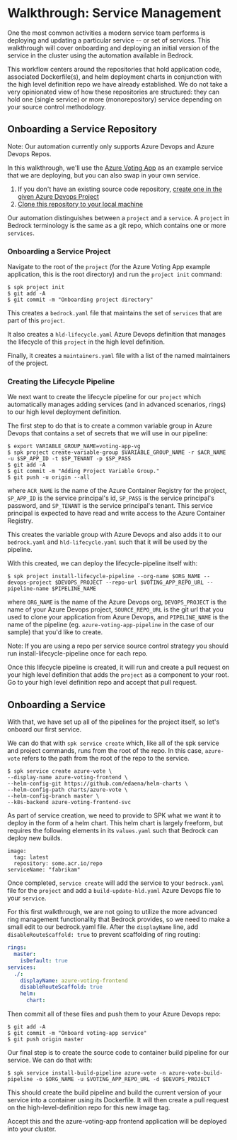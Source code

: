 # Walkthrough: Service Management

One the most common activities a modern service team performs is deploying and updating a particular service -- or set of services. This walkthrough will cover onboarding and deploying an initial version of the service in the cluster using the automation available in Bedrock.

This workflow centers around the repositories that hold application code, associated Dockerfile(s), and helm deployment charts in conjunction with the high level definition repo we have already established. We do not take a very opinionated view of how these repositories are structured: they can hold one (single service) or more (monorepository) service depending on your source control methodology.

## Onboarding a Service Repository

Note: Our automation currently only supports Azure Devops and Azure Devops Repos.

In this walkthrough, we'll use the [Azure Voting App](https://github.com/Azure-Samples/azure-voting-app-redis) as an example service that we are deploying, but you can also swap in your own service.

1. If you don't have an existing source code repository, [create one in the given Azure Devops Project](https://docs.microsoft.com/en-us/azure/devops/repos/git/create-new-repo?view=azure-devops#create-a-repo-using-the-web-portal)
2. [Clone this repository to your local machine](https://docs.microsoft.com/en-us/azure/devops/repos/git/create-new-repo?view=azure-devops#clone-the-repo-to-your-computer)

Our automation distinguishes between a `project` and a `service`. A `project` in Bedrock terminology is the same as a git repo, which contains one or more `services`.

### Onboarding a Service Project

Navigate to the root of the `project` (for the Azure Voting App example application, this is the root directory) and run the `project init` command:

```
$ spk project init
$ git add -A
$ git commit -m "Onboarding project directory"
```

This creates a `bedrock.yaml` file that maintains the set of `services` that are part of this `project`.

It also creates a `hld-lifecycle.yaml` Azure Devops definition that manages the lifecycle of this `project` in the high level definition.

Finally, it creates a `maintainers.yaml` file with a list of the named maintainers of the project.

### Creating the Lifecycle Pipeline

We next want to create the lifecycle pipeline for our `project` which automatically manages adding services (and in advanced scenarios, rings) to our high level deployment definition.

The first step to do that is to create a common variable group in Azure Devops that contains a set of secrets that we will use in our pipeline:

```
$ export VARIABLE_GROUP_NAME=voting-app-vg
$ spk project create-variable-group $VARIABLE_GROUP_NAME -r $ACR_NAME -u $SP_APP_ID -t $SP_TENANT -p $SP_PASS
$ git add -A
$ git commit -m "Adding Project Variable Group."
$ git push -u origin --all
```

where `ACR_NAME` is the name of the Azure Container Registry for the project, `SP_APP_ID` is the service principal's id,
`SP_PASS` is the service principal's password, and
`SP_TENANT` is the service principal's tenant. This service principal is expected to have read and write access to the Azure Container Registry.

This creates the variable group with Azure Devops and also adds it to our `bedrock.yaml` and `hld-lifecycle.yaml` such that it will be used by the pipeline.

With this created, we can deploy the lifecycle-pipeline itself with:

```
$ spk project install-lifecycle-pipeline --org-name $ORG_NAME --devops-project $DEVOPS_PROJECT --repo-url $VOTING_APP_REPO_URL --pipeline-name $PIPELINE_NAME
```

where `ORG_NAME` is the name of the Azure Devops org, `DEVOPS_PROJECT` is the name of your Azure Devops project, `SOURCE_REPO_URL` is the git url that you used to clone your application from Azure Devops, and `PIPELINE_NAME` is the name of the pipeline (eg. `azure-voting-app-pipeline` in the case of our sample) that you'd like to create.

Note: If you are using a repo per service source control strategy you should run install-lifecycle-pipeline once for each repo.

Once this lifecycle pipeline is created, it will run and create a pull request on your high level definition that adds the `project` as a component to your root.  Go to your high level definition repo and accept that pull request.

## Onboarding a Service

With that, we have set up all of the pipelines for the project itself, so let's onboard our first service.

We can do that with `spk service create` which, like all of the spk service and project commands, runs from the root of the repo.  In this case, `azure-vote` refers to the path from the root of the repo to the service.

```
$ spk service create azure-vote \
--display-name azure-voting-frontend \
--helm-config-git https://github.com/edaena/helm-charts \
--helm-config-path charts/azure-vote \
--helm-config-branch master \
--k8s-backend azure-voting-frontend-svc
```

As part of service creation, we need to provide to SPK what we want it to deploy in the form of a helm chart. This helm chart is largely freeform, but requires the following elements in its `values.yaml` such that Bedrock can deploy new builds.

```
image:
  tag: latest
  repository: some.acr.io/repo
serviceName: "fabrikam"
```

Once completed, `service create` will add the service to your `bedrock.yaml` file for the `project` and add a `build-update-hld.yaml` Azure Devops file to your `service`.

For this first walkthrough, we are not going to utilize the more advanced ring management functionality that Bedrock provides, so we need to make a small edit to our bedrock.yaml file.  After the `displayName` line, add `disableRouteScaffold: true` to prevent scaffolding of ring routing:

```yaml
rings:
  master:
    isDefault: true
services:
  ./:
    displayName: azure-voting-frontend
    disableRouteScaffold: true
    helm:
      chart:
```

Then commit all of these files and push them to your Azure Devops repo:

```
$ git add -A
$ git commit -m "Onboard voting-app service"
$ git push origin master
```

Our final step is to create the source code to container build pipeline for our service.  We can do that with:

```
$ spk service install-build-pipeline azure-vote -n azure-vote-build-pipeline -o $ORG_NAME -u $VOTING_APP_REPO_URL -d $DEVOPS_PROJECT
```

This should create the build pipeline and build the current version of your service into a container using its Dockerfile.  It will then create a pull request on the high-level-definition repo for this new image tag.

Accept this and the azure-voting-app frontend application will be deployed into your cluster.
